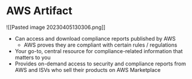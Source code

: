 # AWS Artifact
![[Pasted image 20230405130306.png]]
- Can access and download compliance reports published by AWS
	- AWS proves they are compliant with certain rules / regulations
- Your go-to, central resource for compliance-related information that matters to you
- Provides on-demand access to security and compliance reports from AWS and ISVs who sell their products on AWS Marketplace


